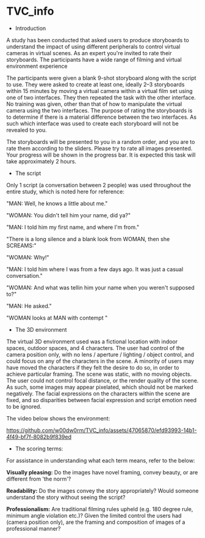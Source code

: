 # TVC_info

* Introduction
  
A study has been conducted that asked users to produce storyboards to understand the impact of using different peripherals to control virtual cameras in virtual scenes. As an expert you're invited to rate their storyboards. The participants have a wide range of filming and virtual environment experience 
 
The participants were given a blank 9-shot storyboard along with the script to use. They were asked to create at least one, ideally 2–3 storyboards within 15 minutes by moving a virtual camera within a virtual film set using one of two interfaces. They then repeated the task with the other interface. No training was given, other than that of how to manipulate the virtual camera using the two interfaces. The purpose of rating the storyboards is to determine if there is a material difference between the two interfaces. As such which interface was used to create each storyboard will not be revealed to you.
 
The storyboards will be presented to you in a random order, and you are to rate them according to the sliders. Please try to rate all images presented. Your progress will be shown in the progress bar. It is expected this task will take approximately 2 hours. 


* The script
  
Only 1 script (a conversation between 2 people) was used throughout the entire study, which is noted here for reference:

"MAN: Well, he knows a little about me."

"WOMAN: You didn't tell him your name, did ya?"

"MAN: I told him my first name, and where I'm from."

"There is a long silence and a blank look from WOMAN, then she SCREAMS:"

"WOMAN: Why!"

"MAN: I told him where I was from a few days ago.  It was just a casual conversation."

"WOMAN: And what was tellin him your name when you weren't supposed to?"

"MAN: He asked."

"WOMAN looks at MAN with contempt "


* The 3D environment

The virtual 3D environment used was a fictional location with indoor spaces, outdoor spaces, and 4 characters. The user had control of the camera position only, with no lens / aperture / lighting / object control, and could focus on any of the characters in the scene. A minority of users may have moved the characters if they felt the desire to do so, in order to achieve particular framing. The scene was static, with no moving objects. The user could not control focal distance, or the render quality of the scene. As such, some images may appear pixelated, which should not be marked negatively. The facial expressions on the characters within the scene are fixed, and so disparities between facial expression and script emotion need to be ignored. 


The video below shows the environment:


https://github.com/w00dw0rm/TVC_info/assets/47065870/efd93993-14b1-4f49-bf7f-8082b9f839ed



* The scoring terms:

For assistance in understanding what each term means, refer to the below:

**Visually pleasing:** Do the images have novel  framing, convey beauty, or are different from 'the norm'?

**Readability:**  Do the images convey the story appropriately? Would someone understand the story without seeing the script?
 
**Professionalism:**  Are traditional filming rules upheld (e.g. 180 degree rule, minimum angle violation etc.)? Given the limited control the users had (camera position only), are the framing and composition of images of a professional manner?




